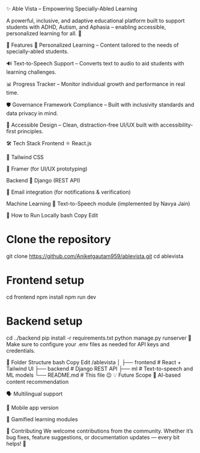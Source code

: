 ✨ Able Vista – Empowering Specially-Abled Learning



A powerful, inclusive, and adaptive educational platform built to support students with ADHD, Autism, and Aphasia – enabling accessible, personalized learning for all. 💙

🌟 Features
🧠 Personalized Learning – Content tailored to the needs of specially-abled students.

🔊 Text-to-Speech Support – Converts text to audio to aid students with learning challenges.

📊 Progress Tracker – Monitor individual growth and performance in real time.

🛡️ Governance Framework Compliance – Built with inclusivity standards and data privacy in mind.

🎯 Accessible Design – Clean, distraction-free UI/UX built with accessibility-first principles.

🛠️ Tech Stack
Frontend
⚛️ React.js

🎨 Tailwind CSS

🧩 Framer (for UI/UX prototyping)

Backend
🐍 Django (REST API)

📧 Email integration (for notifications & verification)

Machine Learning
🤖 Text-to-Speech module (implemented by Navya Jain)

🧪 How to Run Locally
bash
Copy
Edit
# Clone the repository
git clone https://github.com/Aniketgautam959/ablevista.git
cd ablevista

# Frontend setup
cd frontend
npm install
npm run dev

# Backend setup
cd ../backend
pip install -r requirements.txt
python manage.py runserver
📝 Make sure to configure your .env files as needed for API keys and credentials.

📂 Folder Structure
bash
Copy
Edit
/ablevista
│
├── frontend       # React + Tailwind UI
├── backend        # Django REST API
├── ml             # Text-to-speech and ML models
└── README.md      # This file 😉
💡 Future Scope
🧩 AI-based content recommendation

🗣️ Multilingual support

📱 Mobile app version

🧪 Gamified learning modules

🤝 Contributing
We welcome contributions from the community. Whether it’s bug fixes, feature suggestions, or documentation updates — every bit helps! 🙌


